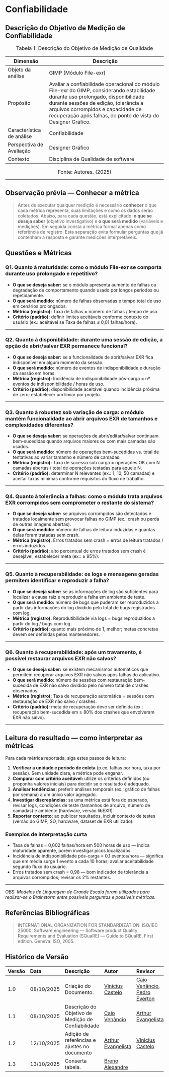 # Confiabilidade

## Descrição do Objetivo de Medição de Confiabilidade

<font size="3"><p style="text-align: center">Tabela 1: Descrição do Objetivo de Medição de Qualidade</p></font>

|        Dimensão           |                   Descrição                     |
| ------------------------- | ----------------------------------------------- |
| Objeto da análise         | GIMP (Módulo File-exr)                          |
| Propósito                 | Avaliar a confiabilidade operacional do módulo File-exr do GIMP, considerando estabilidade durante uso prolongado, disponibilidade durante sessões de edição, tolerância a arquivos corrompidos e capacidade de recuperação após falhas, do ponto de vista do Designer Gráfico. |
| Característica de análise | Confiabilidade                                  | 
| Perspectiva de Avaliação  | Designer Gráfico                                |
| Contexto                  | Disciplina de Qualidade de software             |

<font size="3"><p style="text-align: center">Fonte: Autores. (2025)</p></font>

---

## Observação prévia — Conhecer a métrica

> Antes de executar qualquer medição é necessário **conhecer** o que cada métrica representa, suas limitações e como os dados serão coletados. Abaixo, para cada questão, está explicitado: **o que se deseja saber** (objetivo investigativo) e **o que será medido** (variáveis e medições). Em seguida consta a métrica formal apenas como referência de registro. Esta separação evita formular perguntas que já contenham a resposta e garante medições interpretáveis.

## Questões e Métricas

### Q1. Quanto à maturidade: como o módulo File-exr se comporta durante uso prolongado e repetitivo?

- **O que se deseja saber:** se o módulo apresenta aumento de falhas ou degradação de comportamento quando usado por longos períodos ou repetidamente.
- **O que será medido:** número de falhas observadas e tempo total de uso em cenários prolongados.
- **Métrica (registro):** Taxa de falhas = número de falhas / tempo de uso.
- **Critério (padrão):** definir limites aceitáveis conforme contexto do usuário (ex.: aceitável se Taxa de falhas ≤ 0,01 falhas/hora).

---

### Q2. Quanto à disponibilidade: durante uma sessão de edição, a opção de abrir/salvar EXR permanece funcional?

- **O que se deseja saber:** se a funcionalidade de abrir/salvar EXR fica indisponível em algum momento da sessão.
- **O que será medido:** número de eventos de indisponibilidade e duração da sessão em horas.
- **Métrica (registro):** Incidência de indisponibilidade pós-carga = nº eventos de indisponibilidade / horas de uso.
- **Critério (padrão):** disponibilidade aceitável quando incidência próxima de zero; estabelecer um limiar por projeto.

---

### Q3. Quanto à robustez sob variação de carga: o módulo mantém funcionalidade ao abrir arquivos EXR de tamanhos e complexidades diferentes?

- **O que se deseja saber:** se operações de abrir/editar/salvar continuam bem-sucedidas quando arquivos maiores ou com mais camadas são usados.
- **O que será medido:** número de operações bem-sucedidas vs. total de tentativas ao variar tamanho e número de camadas.
- **Métrica (registro):** Taxa de sucesso sob carga = operações OK com N camadas abertas / total de operações testadas para aquele N.
- **Critério (padrão):** determinar N relevantes (ex.: 1, 10, 50 camadas) e aceitar taxas mínimas conforme requisitos do fluxo de trabalho.

---

### Q4. Quanto à tolerância a falhas: como o módulo trata arquivos EXR corrompidos sem comprometer o restante do sistema?

- **O que se deseja saber:** se arquivos corrompidos são detectados e tratados localmente sem provocar falhas no GIMP (ex.: crash ou perda de outras imagens abertas).
- **O que será medido:** número de falhas de leitura induzidas e quantas delas foram tratadas sem crash.
- **Métrica (registro):** Erros tratados sem crash = erros de leitura tratados / erros induzidos.
- **Critério (padrão):** alto percentual de erros tratados sem crash é desejável; estabelecer meta (ex.: ≥ 95%).

---

### Q5. Quanto à recuperabilidade: os logs e mensagens geradas permitem identificar e reproduzir a falha?

- **O que se deseja saber:** se as informações de log são suficientes para localizar a causa raiz e reproduzir a falha em ambiente de teste.
- **O que será medido:** número de bugs que puderam ser reproduzidos a partir das informações do log dividido pelo total de bugs registrados com log.
- **Métrica (registro):** Reprodutibilidade via logs = bugs reproduzidos a partir do log / bugs com log.
- **Critério (padrão):** quanto mais próximo de 1, melhor; metas concretas devem ser definidas pelos mantenedores.

---

### Q6. Quanto à recuperabilidade: após um travamento, é possível restaurar arquivos EXR não salvos?

- **O que se deseja saber:** se existem mecanismos automáticos que permitem recuperar arquivos EXR não salvos após falhas do aplicativo.
- **O que será medido:** número de sessões com restauração bem-sucedida de EXR não salvo dividido pelo número total de crashes observados.
- **Métrica (registro):** Taxa de recuperação automática = sessões com restauração de EXR não salvo / crashes.
- **Critério (padrão):** meta de recuperação deve ser definida (ex.: recuperação bem-sucedida em ≥ 80% dos crashes que envolveram EXR não salvo).

---

## Leitura do resultado — como interpretar as métricas

Para cada métrica reportada, siga estes passos de leitura:

1. **Verificar a unidade e período de coleta** (p.ex. falhas por hora, taxa por sessão). Sem unidade clara, a métrica pode enganar.  
2. **Comparar com critério aceitável:** utilize os critérios definidos (ou proponha valores iniciais) para decidir se o resultado é adequado.  
3. **Analisar tendências:** preferir análises temporais (ex.: gráfico de falhas por semana) a um único valor agregado.  
4. **Investigar discrepâncias:** se uma métrica está fora do esperado, revisar logs, condições de teste (tamanhos de arquivo, número de camadas) e ambiente (hardware, versão libEXR).  
5. **Reportar contexto:** ao publicar resultados, incluir contexto de testes (versão do GIMP, SO, hardware, dataset de EXR utilizado).

### Exemplos de interpretação curta

- Taxa de falhas = 0,002 falhas/hora em 500 horas de uso — indica maturidade aparente, porém investigar picos localizados.  
- Incidência de indisponibilidade pós-carga = 0,1 eventos/hora — significa que em média surge 1 evento a cada 10 horas; avaliar aceitabilidade segundo fluxo do usuário.  
- Erros tratados sem crash = 0,98 — bom indicador de tolerância a arquivos corrompidos; revisar os 2% restantes.

---

*OBS: Modelos de Linguagem de Grande Escala foram utilizados para realizar-se o Brainstorm entre possíveis perguntas e possíveis métricas.*

## Referências Bibliográficas

> INTERNATIONAL ORGANIZATION FOR STANDARDIZATION. ISO/IEC 25000: Software engineering — Software product Quality Requirements and Evaluation (SQuaRE) — Guide to SQuaRE. First edition. Geneva: ISO, 2005.

## **Histórico de Versão**

| Versão | Data       | Descrição                                         | Autor          | Revisor          |
| :----- | :--------- | :------------------------------------------------ | :------------- | :--------------- |
| 1.0    | 08/10/2025 | Criação do Documento.                             |[Vinicius Castelo](https://github.com/Vini47)| [Caio Venâncio](https://www.github.com/caio-venancio), [Pedro Everton](https://github.com/pedroeverton217) |
| 1.1    | 08/10/2025 | Descrição do Objetivo de Medição de Confiabilidade| [Caio Venâncio](https://www.github.com/caio-venancio) | [Arthur Evangelista](https://www.github.com/arthurevg) |
| 1.2 | 12/10/2025 | Adição de referências e ajustes no documento| [Arthur Evangelista](https://www.github.com/arthurevg) |[Vinicius Castelo](https://github.com/Vini47)|
| 1.3 | 13/10/2025| Conserta tabela. | [Breno Alexandre](https://github.com/brenoalexandre0) | |

